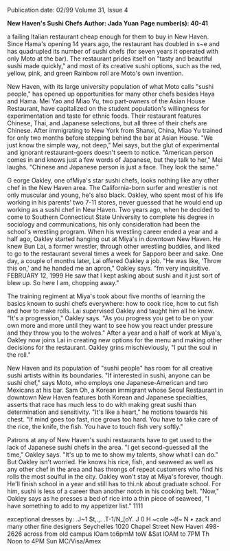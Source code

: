 Publication date: 02/99
Volume 31, Issue 4

**New Haven's Sushi Chefs**
**Author: Jada Yuan**
**Page number(s): 40-41**

a failing Italian restaurant cheap enough for 
them to buy in New Haven. Since Hama's 
opening 14 years ago, the restaurant has 
doubled in s~e and has quadrupled its 
number of sushi chefs (for seven years it 
operated with only Moto at the bar). The 
restaurant prides itself on "tasty and beautiful 
sushi made quickly," and most of its creative 
sushi options, such as the red, yellow, pink, 
and green Rainbow roll are Moto's own 
invention. 

New Haven, with its large university 
population of what Moto calls "sushi people," 
has opened up opportunities for many other 
chefs besides Haya and Hama. Mei Yao and 
Miao Yu, two part-owners of the Asian 
House Restaurant, have capitalized on the 
student population's willingness for 
experimentation and taste for ethnic foods. 
Their restaurant features Chinese, Thai, and 
Japanese selections, but all three of their chefs 
are Chinese. After immigrating to New York 
from Shanxi, China, Miao Yu trained for 
only two months before stepping behind the 
bar at Asian House. "We just know the 
simple way, not deep," Mei says, but the glut 
of experimental and ignorant restaurant-goers 
doesn't seem to notice. "American person 
comes in and knows just a few words of 
Japanese, but they talk to her," Mei laughs. 
"Chinese and Japanese person is just a face. 
They look the same." 

G
eorge Oakley, one ofMiya's star sushi 
chefs, looks nothing like any other 
chef in the New Haven area. The 
California-born surfer and wrestler is not 
only muscular and young, he's also black. 
Oakley, who spent most of his life working in 
his parents' two 7-11 stores, never guessed 
that he would end up working as a sushi chef 
in New Haven. Two years ago, when he 
decided to come to Southern Connecticut 
State University to complete his degree in 
sociology and communications, his only 
consideration had been the school's wrestling 
program. When his wrestling career ended a 
year and a half ago, Oakley started hanging 
out at Miya's in downtown New Haven. He 
knew Bun Lai, a former wrestler, through 
other wrestling buddies, and liked to go to 
the restaurant several times a week for 
Sapporo beer and sake. One day, a couple of 
months later, Lai offered Oakley a job. "He 
was like, 'Throw this on,' and he handed me 
an apron," Oakley says. "fm very inquisitive. 
FEBRUARY 12, 1999 
He saw that I kept asking about sushi and it 
just sort of blew up. So here I am, chopping 
away." 

The training regiment at Miya's took 
about five months of learning the basics 
known to sushi chefs everywhere: how to 
cook rice, how to cut fish and how to make 
rolls. Lai supervised Oakley and taught him 
all he knew. "It's a progression," Oakley says. 
"As you progress you get to be on your own 
more and more until they want to see how 
you react under pressure and they throw you 
to the wolves." After a year and a half of work 
at Miya's, Oakley now joins Lai in creating 
new options for the menu and making other 
decisions for the restaurant. Oakley grins 
rnischieviously, "I put the soul in the roll." 

New Haven and its population of "sushi 
people" has room for all creative sushi artists 
within its boundaries. "If interested in sushi, 
anyone can be sushi chef," says Moto, who 
employs one Japanese-American and two 
Mexicans at his bar. Sam Oh, a Korean 
immigrant whose Seoul Restaurant in 
downtown New Haven features both Korean 
and Japanese specialties, asserts that race has 
much less to do with making great sushi than 
determination and sensitivity. "It's like a 
heart," he motions towards his chest. "If 
mind goes too fast, rice grows too hard. You 
have to take care of the rice, the knife, the 
fish. You have to touch fish very softly." 

Patrons at any of New Haven's sushi 
restaurants have to get used to the lack of 
Japanese sushi chefs in the area. "I get 
second-guessed all the time," Oakley says. 
"It's up to me to show my talents, show what 
I can do." But Oakley isn't worried. He 
knows his rice, fish, and seaweed as well as 
any other chef in the area and has throngs of 
repeat customers who find his rolls the most 
soulful in the city. Oakley won't stay at Miya's 
forever, though. He'll finish school in a year 
and still has to thi.nk about graduate school. 
For him, sushi is less of a career than another 
notch in his cooking belt. "Now," Oakley 
says as he presses a bed of rice into a thin 
piece of seaweed, "I have something to add to 
my appetizer list." 
1111 


exceptional dresses by: 
.J~1 $t,.,. .T-1/N_[oY. 
J 
0 
H 
~cole ~(f~ 
N 
• 
zack 
and many other 
fine designers 
Seychelles 
1020 Chapel Street 
New Haven 498-2626 
across from old campus 
lOam to6pmM toW &Sat 
lOAM to 7PM Th 
Noon to 4PM Sun 
MC/Visa/Amex